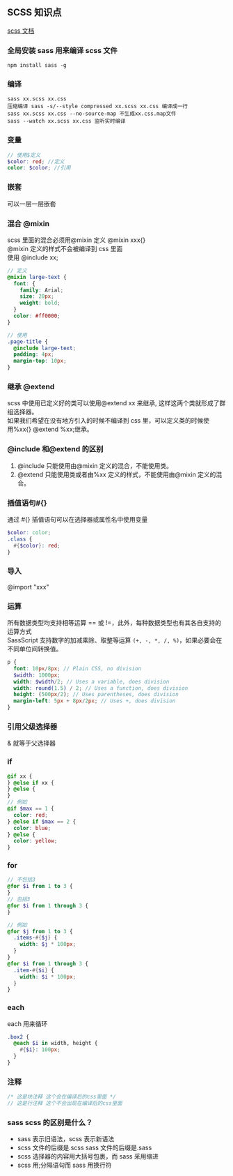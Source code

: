 ## SCSS 知识点

[scss 文档](https://www.sass.hk/docs/)

### 全局安装 sass 用来编译 scss 文件

```
npm install sass -g
```

### 编译

```
sass xx.scss xx.css
压缩编译 sass -s/--style compressed xx.scss xx.css 编译成一行
sass xx.scss xx.css --no-source-map 不生成xx.css.map文件
sass --watch xx.scss xx.css 监听实时编译
```

### 变量

```scss
// 使用$定义
$color: red; //定义
color: $color; //引用
```

### 嵌套

可以一层一层嵌套

### 混合 @mixin

scss 里面的混合必须用@mixin 定义 @mixin xxx{}  
@mixin 定义的样式不会被编译到 css 里面  
使用 @include xx;

```scss
// 定义
@mixin large-text {
  font: {
    family: Arial;
    size: 20px;
    weight: bold;
  }
  color: #ff0000;
}

// 使用
.page-title {
  @include large-text;
  padding: 4px;
  margin-top: 10px;
}
```

### 继承 @extend

scss 中使用已定义好的类可以使用@extend xx 来继承, 这样这两个类就形成了群组选择器。  
如果我们希望在没有地方引入的时候不编译到 css 里，可以定义类的时候使用%xx{} @extend %xx;继承。

### @include 和@extend 的区别

1. @include 只能使用由@mixin 定义的混合，不能使用类。
2. @extend 只能使用类或者由%xx 定义的样式，不能使用由@mixin 定义的混合。

### 插值语句#{}

通过 #{} 插值语句可以在选择器或属性名中使用变量

```scss
$color: color;
.class {
  #{$color}: red;
}
```

### 导入

@import "xxx"

### 运算

所有数据类型均支持相等运算 == 或 !=，此外，每种数据类型也有其各自支持的运算方式  
SassScript 支持数字的加减乘除、取整等运算 `(+, -, *, /, %)`，如果必要会在不同单位间转换值。

```scss
p {
  font: 10px/8px; // Plain CSS, no division
  $width: 1000px;
  width: $width/2; // Uses a variable, does division
  width: round(1.5) / 2; // Uses a function, does division
  height: (500px/2); // Uses parentheses, does division
  margin-left: 5px + 8px/2px; // Uses +, does division
}
```

### 引用父级选择器

& 就等于父选择器

### if

```scss
@if xx {
} @else if xx {
} @else {
}
// 例如
@if $max == 1 {
  color: red;
} @else if $max == 2 {
  color: blue;
} @else {
  color: yellow;
}
```

### for

```scss
// 不包括3
@for $i from 1 to 3 {
}
// 包括3
@for $i from 1 through 3 {
}

// 例如
@for $j from 1 to 3 {
  .items-#{$j} {
    width: $j * 100px;
  }
}
@for $i from 1 through 3 {
  .item-#{$i} {
    width: $i * 100px;
  }
}
```

### each

each 用来循环

```scss
.box2 {
  @each $i in width, height {
    #{$i}: 100px;
  }
}
```

### 注释

```scss
/* 这是块注释 这个会在编译后的css里面 */
// 这是行注释 这个不会出现在编译后的css里面
```

### sass scss 的区别是什么？

- sass 表示旧语法，scss 表示新语法
- scss 文件的后缀是.scss sass 文件的后缀是.sass
- scss 选择器的内容用大括号包裹，而 sass 采用缩进
- scss 用;分隔语句而 sass 用换行符
